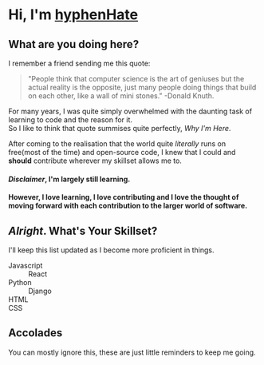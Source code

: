 <h1>Hi, I'm <a href="ihatetohyphenate@protonmail.com" title="Contact Me!">hyphenHate</a></h1>
<h2>What are you doing here?</h2>

I remember a friend sending me this quote:
>"People think that computer science is the art of geniuses but the actual reality is the opposite, just many people doing things that build on each other, like a wall of mini stones."
-Donald Knuth.

For many years, I was quite simply overwhelmed with the daunting task of learning to code and the reason for it.	
So I like to think that quote summises quite perfectly, _Why I'm Here_.	

After coming to the realisation that the world quite _literally_ runs on free(most of the time) and open-source code, I knew that I could and <b>should</b> contribute wherever my skillset allows me to. 
<h4><i>Disclaimer</i>, I'm largely still learning.</h4> 
<h4>However, I love learning, I love contributing and I love the thought of moving forward with each contribution to the larger world of software.</h4>

<h2><i>Alright</i>. What's Your Skillset? </h2> 
I'll keep this list updated as I become more proficient in things.
<dl> 
	<dt>Javascript</dt>
	<dd>React</dd>
	<dt>Python</dt>
	<dd>Django<dd>
	<dt>HTML</dt>
	<dt>CSS</dt>
</dl>
<h2>Accolades</h2>
You can mostly ignore this, these are just little reminders to keep me going.
<dl>
    <dt></dt>
</dl>
